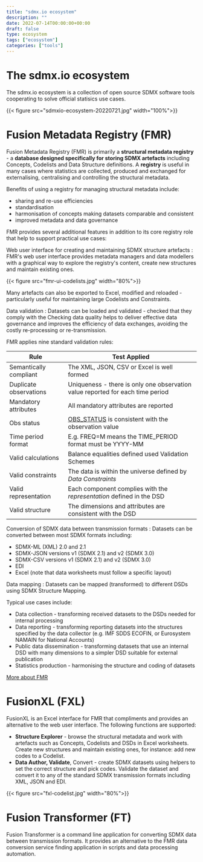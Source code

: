 ```yaml
---
title: "sdmx.io ecosystem"
description: ""
date: 2022-07-14T00:00:00+00:00
draft: false
type: ecosystem
tags: ["ecosystem"]
categories: ["tools"]
---
```

# The sdmx.io ecosystem
The sdmx.io ecosystem is a collection of open source SDMX software tools cooperating to solve official statisics use cases.

{{< figure src="sdmxio-ecosystem-20220721.jpg" width="100%">}}

# Fusion Metadata Registry (FMR)

Fusion Metadata Registry (FMR) is primarily a **structural metadata registry** - a **database designed specifically for storing SDMX artefacts** including Concepts, Codelists and Data Structure definitions. A **registry** is useful in many cases where statistics are collected, produced and exchanged for externalising, centralising and controlling the structural metadata.

Benefits of using a registry for managing structural metadata include:
- sharing and re-use efficiencies
- standardisation 
- harmonisation of concepts making datasets comparable and consistent
- improved metadata and data governance

FMR provides several additional features in addition to its core registry role that help to support practical use cases: 

Web user interface for creating and maintaining SDMX structure artefacts
: FMR's web user interface provides metadata managers and data modellers with a graphical way to explore the registry's content, create new structures and maintain existing ones.

{{< figure src="fmr-ui-codelists.jpg" width="80%">}}

Many artefacts can also be exported to Excel, modified and reloaded - particularly useful for maintaining large Codelists and Constraints.

Data validation
: Datasets can be loaded and validated - checked that they comply with the 
Checking data quality helps to deliver effective data governance and improves the efficiency of data exchanges, avoiding the costly re-processing or re-transmission.

FMR applies nine standard validation rules:

| **Rule**                     | **Test Applied**                                                               |
| ---------------------------- | ------------------------------------------------------------------------------ | 
| Semantically compliant       | The XML, JSON, CSV or Excel is well formed                                     |
| Duplicate observations       | Uniqueness - there is only one observation value reported for each time period |
| Mandatory attributes         | All mandatory attributes are reported                                          |
| Obs status                   | [OBS_STATUS](https://registry.sdmx.org/ws/public/sdmxapi/rest/codelist/SDMX/CL_OBS_STATUS/2.2) is consistent with the observation value |
| Time period format           | E.g. FREQ=M means the TIME_PERIOD format must be YYYY-MM                       |
| Valid calculations           | Balance equalities defined used Validation Schemes                             |
| Valid constraints            | The data is within the universe defined by *Data Constraints*                  |
| Valid representation         | Each component complies with the *representation* defined in the DSD           |
| Valid structure              | The dimensions and attributes are consistent with the DSD                      |

Conversion of SDMX data between transmission formats
: Datasets can be converted between most SDMX formats including:
- SDMX-ML (XML) 2.0 and 2.1
- SDMX-JSON versions v1 (SDMX 2.1) and v2 (SDMX 3.0)
- SDMX-CSV versions v1 (SDMX 2.1) and v2 (SDMX 3.0)
- EDI
- Excel (note that data worksheets must follow a specific layout)

Data mapping
: Datasets can be mapped (transformed) to different DSDs using SDMX Structure Mapping.

Typical use cases include:
- Data collection - transforming received datasets to the DSDs needed for internal processing
- Data reporting - transforming reporting datasets into the structures specified by the data collector (e.g. IMF SDDS ECOFIN, or Eurosystem NAMAIN for National Accounts)
- Public data dissemination - transforming datasets that use an internal DSD with many dimensions to a simpler DSD suitable for external publication
- Statistics production - harmonising the structure and coding of datasets

[More about FMR](../fmr)

# FusionXL (FXL)
FusionXL is an Excel interface for FMR that compliments and provides an alternative to the web user interface. The following functions are supported:
- **Structure Explorer** - browse the structural metadata and work with artefacts such as Concepts, Codelists and DSDs in Excel worksheets. Create new structures and maintain existing ones, for instance: add new codes to a Codelist.
- **Data Author, Validate**, Convert - create SDMX datasets using helpers to set the correct structure and pick codes. Validate the dataset and convert it to any of the standard SDMX transmission formats including XML, JSON and EDI.

{{< figure src="fxl-codelist.jpg" width="80%">}}

# Fusion Transformer (FT)
Fusion Transformer is a command line application for converting SDMX data between transmission formats. It provides an alternative to the FMR data conversion service finding application in scripts and data processing automation.
